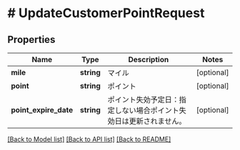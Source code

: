 # # UpdateCustomerPointRequest

## Properties

Name | Type | Description | Notes
------------ | ------------- | ------------- | -------------
**mile** | **string** | マイル | [optional]
**point** | **string** | ポイント | [optional]
**point_expire_date** | **string** | ポイント失効予定日：指定しない場合ポイント失効日は更新されません。 | [optional]

[[Back to Model list]](../../README.md#models) [[Back to API list]](../../README.md#endpoints) [[Back to README]](../../README.md)
